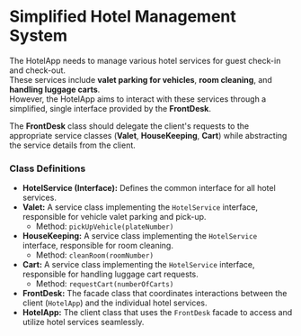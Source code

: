 # Simplified Hotel Management System

The HotelApp needs to manage various hotel services for guest check-in and check-out.  
These services include **valet parking for vehicles**, **room cleaning**, and **handling luggage carts**.  
However, the HotelApp aims to interact with these services through a simplified, single interface provided by the **FrontDesk**.

The **FrontDesk** class should delegate the client's requests to the appropriate service classes (**Valet**, **HouseKeeping**, **Cart**) while abstracting the service details from the client.

### Class Definitions

- **HotelService (Interface):** Defines the common interface for all hotel services.  
- **Valet:** A service class implementing the `HotelService` interface, responsible for vehicle valet parking and pick-up.  
  - Method: `pickUpVehicle(plateNumber)`  
- **HouseKeeping:** A service class implementing the `HotelService` interface, responsible for room cleaning.  
  - Method: `cleanRoom(roomNumber)`  
- **Cart:** A service class implementing the `HotelService` interface, responsible for handling luggage cart requests.  
  - Method: `requestCart(numberOfCarts)`  
- **FrontDesk:** The facade class that coordinates interactions between the client (`HotelApp`) and the individual hotel services.  
- **HotelApp:** The client class that uses the `FrontDesk` facade to access and utilize hotel services seamlessly.

